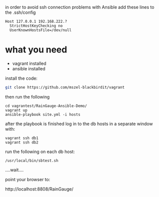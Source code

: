 

in order to avoid ssh connection problems with Ansible add these lines to the .ssh/config

```
Host 127.0.0.1 192.168.222.?
  StrictHostKeyChecking no
  UserKnownHostsFile=/dev/null
```

what you need
==============
  - vagrant installed
  - ansible installed

install the code:
```bash
git clone https://github.com/mszel-blackbirdit/vagrant
```

then run the following 
```
cd vagrantest/RainGauge-Ansible-Demo/
vagrant up
ansible-playbook site.yml -i hosts
````
after the playbook is finished log in to the db hosts in a separate window with:
```
vagrant ssh db1
vagrant ssh db2
```
run the following on each db host:
```
/usr/local/bin/sbtest.sh
```
....wait....

point your browser to:

http://localhost:8808/RainGauge/

